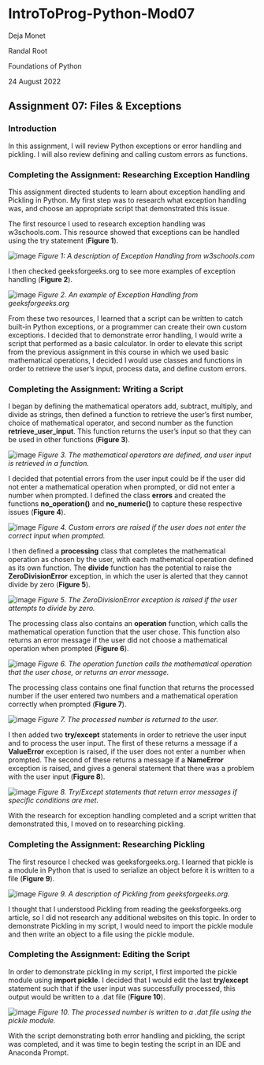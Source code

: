 # IntroToProg-Python-Mod07

Deja Monet

Randal Root

Foundations of Python

24 August 2022

## Assignment 07: Files & Exceptions

### Introduction

In this assignment, I will review Python exceptions or error handling and pickling. I will also review defining and calling custom errors as functions.

### Completing the Assignment: Researching Exception Handling

This assignment directed students to learn about exception handling and Pickling in Python. My first step was to research what exception handling was, and choose an appropriate script that demonstrated this issue.

The first resource I used to research exception handling was w3schools.com. This resource showed that exceptions can be handled using the try statement (**Figure 1**).

![image](https://user-images.githubusercontent.com/111031988/186559303-009b91cb-e5ea-494f-b1cc-9fed477718df.png)
*Figure 1: A description of Exception Handling from w3schools.com*

I then checked geeksforgeeks.org to see more examples of exception handling (**Figure 2**).

![image](https://user-images.githubusercontent.com/111031988/186568152-c6e117a5-a3cd-4747-9a31-e1252bb79513.png)
*Figure 2. An example of Exception Handling from geeksforgeeks.org*

From these two resources, I learned that a script can be written to catch built-in Python exceptions, or a programmer can create their own custom exceptions. I decided that to demonstrate error handling, I would write a script that performed as a basic calculator. In order to elevate this script from the previous assignment in this course in which we used basic mathematical operations, I decided I would use classes and functions in order to retrieve the user’s input, process data, and define custom errors.

### Completing the Assignment: Writing a Script

I began by defining the mathematical operators add, subtract, multiply, and divide as strings, then defined a function to retrieve the user’s first number, choice of mathematical operator, and second number as the function **retrieve_user_input**. This function returns the user’s input so that they can be used in other functions (**Figure 3**).

![image](https://user-images.githubusercontent.com/111031988/186568345-6eccb719-7658-4743-b46f-3c6b79ae748a.png)
*Figure 3. The mathematical operators are defined, and user input is retrieved in a function.*

I decided that potential errors from the user input could be if the user did not enter a mathematical operation when prompted, or did not enter a number when prompted. I defined the class **errors** and created the functions **no_operation()** and **no_numeric()** to capture these respective issues (**Figure 4**).

![image](https://user-images.githubusercontent.com/111031988/186568519-ae3f03fb-e994-4528-b4eb-ebad26a62725.png)
*Figure 4. Custom errors are raised if the user does not enter the correct input when prompted.*

I then defined a **processing** class that completes the mathematical operation as chosen by the user, with each mathematical operation defined as its own function. The **divide** function has the potential to raise the **ZeroDivisionError** exception, in which the user is alerted that they cannot divide by zero (**Figure 5**).

![image](https://user-images.githubusercontent.com/111031988/186568630-122defb8-a634-4669-940d-074cd00e0397.png)
*Figure 5. The ZeroDivisionError exception is raised if the user attempts to divide by zero.*

The processing class also contains an **operation** function, which calls the mathematical operation function that the user chose. This function also returns an error message if the user did not choose a mathematical operation when prompted (**Figure 6**).

![image](https://user-images.githubusercontent.com/111031988/186568773-76203595-1602-4ac5-8d0a-967127e4a762.png)
*Figure 6. The operation function calls the mathematical operation that the user chose, or returns an error message.*

The processing class contains one final function that returns the processed number if the user entered two numbers and a mathematical operation correctly when prompted (**Figure 7**).

![image](https://user-images.githubusercontent.com/111031988/186568832-ea6311d6-d8a9-4eba-bc5a-8073901f4d40.png)
*Figure 7. The processed number is returned to the user.*

I then added two **try/except** statements in order to retrieve the user input and to process the user input. The first of these returns a message if a **ValueError** exception is raised, if the user does not enter a number when prompted. The second of these returns a message if a **NameError** exception is raised, and gives a general statement that there was a problem with the user input (**Figure 8**).

![image](https://user-images.githubusercontent.com/111031988/186568955-112849d1-6dd7-48a4-b640-28a0fe1b0b11.png)
*Figure 8. Try/Except statements that return error messages if specific conditions are met.*

With the research for exception handling completed and a script written that demonstrated this, I moved on to researching pickling.

### Completing the Assignment: Researching Pickling

The first resource I checked was geeksforgeeks.org. I learned that pickle is a module in Python that is used to serialize an object before it is written to a file (**Figure 9**).

![image](https://user-images.githubusercontent.com/111031988/186569057-4507ddd5-839a-437d-ac4e-133e343593b6.png)
*Figure 9. A description of Pickling from geeksforgeeks.org.*

I thought that I understood Pickling from reading the geeksforgeeks.org article, so I did not research any additional websites on this topic. In order to demonstrate Pickling in my script, I would need to import the pickle module and then write an object to a file using the pickle module.

### Completing the Assignment: Editing the Script

In order to demonstrate pickling in my script, I first imported the pickle module using **import pickle**. I decided that I would edit the last **try/except** statement such that if the user input was successfully processed, this output would be written to a .dat file (**Figure 10**).

![image](https://user-images.githubusercontent.com/111031988/186569186-1fa0b131-1748-41bb-a80a-92c9f8790e80.png)
*Figure 10. The processed number is written to a .dat file using the pickle module.*

With the script demonstrating both error handling and pickling, the script was completed, and it was time to begin testing the script in an IDE and Anaconda Prompt.
